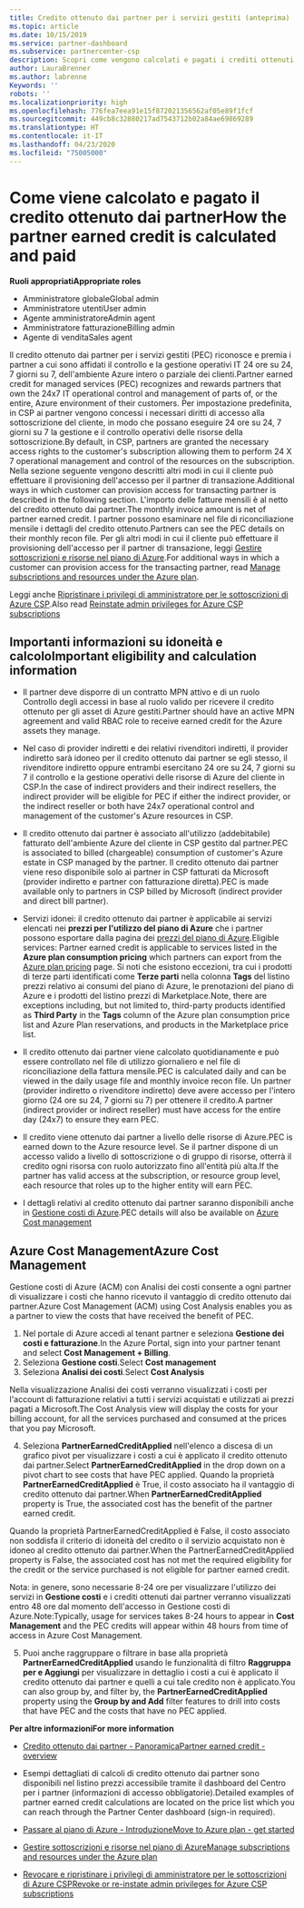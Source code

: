 ```yaml
---
title: Credito ottenuto dai partner per i servizi gestiti (anteprima) | Centro per i partner
ms.topic: article
ms.date: 10/15/2019
ms.service: partner-dashboard
ms.subservice: partnercenter-csp
description: Scopri come vengono calcolati e pagati i crediti ottenuti dai partner Microsoft per i servizi gestiti e come verificare se possiedi i requisiti richiesti.
author: LauraBrenner
ms.author: labrenne
Keywords: ''
robots: ''
ms.localizationpriority: high
ms.openlocfilehash: 776fea7eea91e15f872021356562af05e89f1fcf
ms.sourcegitcommit: 449cb8c32880217ad7543712b02a84ae69869289
ms.translationtype: HT
ms.contentlocale: it-IT
ms.lasthandoff: 04/23/2020
ms.locfileid: "75005000"
---
```

# <a name="how-the-partner-earned-credit-is-calculated-and-paid"></a><span data-ttu-id="43ac6-103">Come viene calcolato e pagato il credito ottenuto dai partner</span><span class="sxs-lookup"><span data-stu-id="43ac6-103">How the partner earned credit is calculated and paid</span></span>

<span data-ttu-id="43ac6-104">**Ruoli appropriati**</span><span class="sxs-lookup"><span data-stu-id="43ac6-104">**Appropriate roles**</span></span>
-   <span data-ttu-id="43ac6-105">Amministratore globale</span><span class="sxs-lookup"><span data-stu-id="43ac6-105">Global admin</span></span>
-   <span data-ttu-id="43ac6-106">Amministratore utenti</span><span class="sxs-lookup"><span data-stu-id="43ac6-106">User admin</span></span>
-   <span data-ttu-id="43ac6-107">Agente amministratore</span><span class="sxs-lookup"><span data-stu-id="43ac6-107">Admin agent</span></span>
-   <span data-ttu-id="43ac6-108">Amministratore fatturazione</span><span class="sxs-lookup"><span data-stu-id="43ac6-108">Billing admin</span></span>
-   <span data-ttu-id="43ac6-109">Agente di vendita</span><span class="sxs-lookup"><span data-stu-id="43ac6-109">Sales agent</span></span>

<span data-ttu-id="43ac6-110">Il credito ottenuto dai partner per i servizi gestiti (PEC) riconosce e premia i partner a cui sono affidati il controllo e la gestione operativi IT 24 ore su 24, 7 giorni su 7, dell'ambiente Azure intero o parziale dei clienti.</span><span class="sxs-lookup"><span data-stu-id="43ac6-110">Partner earned credit for managed services (PEC) recognizes and rewards partners that own the 24x7 IT operational control and management of parts of, or the entire, Azure environment of their customers.</span></span> <span data-ttu-id="43ac6-111">Per impostazione predefinita, in CSP ai partner vengono concessi i necessari diritti di accesso alla sottoscrizione del cliente, in modo che possano eseguire 24 ore su 24, 7 giorni su 7 la gestione e il controllo operativi delle risorse della sottoscrizione.</span><span class="sxs-lookup"><span data-stu-id="43ac6-111">By default, in CSP, partners are granted the necessary access rights to the customer's subscription allowing them to perform 24 X 7 operational management and control of the resources on the subscription.</span></span> <span data-ttu-id="43ac6-112">Nella sezione seguente vengono descritti altri modi in cui il cliente può effettuare il provisioning dell'accesso per il partner di transazione.</span><span class="sxs-lookup"><span data-stu-id="43ac6-112">Additional ways in which customer can provision access for transacting partner is described in the following section.</span></span> <span data-ttu-id="43ac6-113">L'importo delle fatture mensili è al netto del credito ottenuto dai partner.</span><span class="sxs-lookup"><span data-stu-id="43ac6-113">The monthly invoice amount is net of partner earned credit.</span></span> <span data-ttu-id="43ac6-114">I partner possono esaminare nel file di riconciliazione mensile i dettagli del credito ottenuto.</span><span class="sxs-lookup"><span data-stu-id="43ac6-114">Partners can see the PEC details on their monthly recon file.</span></span> <span data-ttu-id="43ac6-115">Per gli altri modi in cui il cliente può effettuare il provisioning dell'accesso per il partner di transazione, leggi [Gestire sottoscrizioni e risorse nel piano di Azure](azure-plan-manage.md).</span><span class="sxs-lookup"><span data-stu-id="43ac6-115">For additional ways in which a customer can provision access for the transacting partner, read [Manage subscriptions and resources under the Azure plan](azure-plan-manage.md).</span></span>

<span data-ttu-id="43ac6-116">Leggi anche [Ripristinare i privilegi di amministratore per le sottoscrizioni di Azure CSP](revoke-reinstate-csp.md).</span><span class="sxs-lookup"><span data-stu-id="43ac6-116">Also read [Reinstate admin privileges for Azure CSP subscriptions](revoke-reinstate-csp.md)</span></span>

## <a name="important-eligibility-and-calculation-information"></a><span data-ttu-id="43ac6-117">Importanti informazioni su idoneità e calcolo</span><span class="sxs-lookup"><span data-stu-id="43ac6-117">Important eligibility and calculation information</span></span>

- <span data-ttu-id="43ac6-118">Il partner deve disporre di un contratto MPN attivo e di un ruolo Controllo degli accessi in base al ruolo valido per ricevere il credito ottenuto per gli asset di Azure gestiti.</span><span class="sxs-lookup"><span data-stu-id="43ac6-118">Partner should have an active MPN agreement and valid RBAC role to receive earned credit for the Azure assets they manage.</span></span> 

- <span data-ttu-id="43ac6-119">Nel caso di provider indiretti e dei relativi rivenditori indiretti, il provider indiretto sarà idoneo per il credito ottenuto dai partner se egli stesso, il rivenditore indiretto oppure entrambi esercitano 24 ore su 24, 7 giorni su 7 il controllo e la gestione operativi delle risorse di Azure del cliente in CSP.</span><span class="sxs-lookup"><span data-stu-id="43ac6-119">In the case of indirect providers and their indirect resellers, the indirect provider will be eligible for PEC if either the indirect provider, or the indirect reseller or both have 24x7 operational control and management of the customer's Azure resources in CSP.</span></span>

- <span data-ttu-id="43ac6-120">Il credito ottenuto dai partner è associato all'utilizzo (addebitabile) fatturato dell'ambiente Azure del cliente in CSP gestito dal partner.</span><span class="sxs-lookup"><span data-stu-id="43ac6-120">PEC is associated to billed (chargeable) consumption of customer's Azure estate in CSP managed by the partner.</span></span> <span data-ttu-id="43ac6-121">Il credito ottenuto dai partner viene reso disponibile solo ai partner in CSP fatturati da Microsoft (provider indiretto e partner con fatturazione diretta).</span><span class="sxs-lookup"><span data-stu-id="43ac6-121">PEC is made available only to partners in CSP billed by Microsoft (indirect provider and direct bill partner).</span></span> 

- <span data-ttu-id="43ac6-122">Servizi idonei: il credito ottenuto dai partner è applicabile ai servizi elencati nei **prezzi per l'utilizzo del piano di Azure** che i partner possono esportare dalla pagina dei [prezzi del piano di Azure](https://partner.microsoft.com/commerce/sales).</span><span class="sxs-lookup"><span data-stu-id="43ac6-122">Eligible services: Partner earned credit is applicable to services listed in the **Azure plan consumption pricing** which partners can export from the [Azure plan pricing](https://partner.microsoft.com/commerce/sales) page.</span></span> <span data-ttu-id="43ac6-123">Si noti che esistono eccezioni, tra cui i prodotti di terze parti identificati come **Terze parti** nella colonna **Tags** del listino prezzi relativo ai consumi del piano di Azure, le prenotazioni del piano di Azure e i prodotti del listino prezzi di Marketplace.</span><span class="sxs-lookup"><span data-stu-id="43ac6-123">Note, there are exceptions including, but not limited to, third-party products identified as **Third Party** in  the **Tags** column of the Azure plan consumption price list and Azure Plan reservations, and products in the Marketplace price list.</span></span>

- <span data-ttu-id="43ac6-124">Il credito ottenuto dai partner viene calcolato quotidianamente e può essere controllato nel file di utilizzo giornaliero e nel file di riconciliazione della fattura mensile.</span><span class="sxs-lookup"><span data-stu-id="43ac6-124">PEC is calculated daily and can be viewed in the daily usage file and monthly invoice recon file.</span></span> <span data-ttu-id="43ac6-125">Un partner (provider indiretto o rivenditore indiretto) deve avere accesso per l'intero giorno (24 ore su 24, 7 giorni su 7) per ottenere il credito.</span><span class="sxs-lookup"><span data-stu-id="43ac6-125">A partner (indirect provider or indirect reseller) must have access for the entire day (24x7) to ensure they earn PEC.</span></span>  

- <span data-ttu-id="43ac6-126">Il credito viene ottenuto dai partner a livello delle risorse di Azure.</span><span class="sxs-lookup"><span data-stu-id="43ac6-126">PEC is earned down to the Azure resource level.</span></span> <span data-ttu-id="43ac6-127">Se il partner dispone di un accesso valido a livello di sottoscrizione o di gruppo di risorse, otterrà il credito ogni risorsa con ruolo autorizzato fino all'entità più alta.</span><span class="sxs-lookup"><span data-stu-id="43ac6-127">If the partner has valid access at the subscription, or resource group level, each resource that roles up to the higher entity will earn PEC.</span></span>  

- <span data-ttu-id="43ac6-128">I dettagli relativi al credito ottenuto dai partner saranno disponibili anche in [Gestione costi di Azure](https://go.microsoft.com/fwlink/?linkid=2106482).</span><span class="sxs-lookup"><span data-stu-id="43ac6-128">PEC details will also be available on [Azure Cost management](https://go.microsoft.com/fwlink/?linkid=2106482)</span></span>

## <a name="azure-cost-management"></a><span data-ttu-id="43ac6-129">Azure Cost Management</span><span class="sxs-lookup"><span data-stu-id="43ac6-129">Azure Cost Management</span></span>

 <span data-ttu-id="43ac6-130">Gestione costi di Azure (ACM) con Analisi dei costi consente a ogni partner di visualizzare i costi che hanno ricevuto il vantaggio di credito ottenuto dai partner.</span><span class="sxs-lookup"><span data-stu-id="43ac6-130">Azure Cost Management (ACM) using Cost Analysis enables you as a partner to view the costs that have received the benefit of PEC.</span></span>  

1. <span data-ttu-id="43ac6-131">Nel portale di Azure accedi al tenant partner e seleziona **Gestione dei costi e fatturazione**.</span><span class="sxs-lookup"><span data-stu-id="43ac6-131">In the Azure Portal, sign into your partner tenant and select **Cost Management + Billing**.</span></span>
2.  <span data-ttu-id="43ac6-132">Seleziona **Gestione costi**.</span><span class="sxs-lookup"><span data-stu-id="43ac6-132">Select **Cost management**</span></span>
3.  <span data-ttu-id="43ac6-133">Seleziona **Analisi dei costi**.</span><span class="sxs-lookup"><span data-stu-id="43ac6-133">Select **Cost Analysis**</span></span>

<span data-ttu-id="43ac6-134">Nella visualizzazione Analisi dei costi verranno visualizzati i costi per l'account di fatturazione relativi a tutti i servizi acquistati e utilizzati ai prezzi pagati a Microsoft.</span><span class="sxs-lookup"><span data-stu-id="43ac6-134">The Cost Analysis view will display the costs for your billing account, for all the services purchased and consumed at the prices that you pay Microsoft.</span></span>

4.  <span data-ttu-id="43ac6-135">Seleziona **PartnerEarnedCreditApplied** nell'elenco a discesa di un grafico pivot per visualizzare i costi a cui è applicato il credito ottenuto dai partner.</span><span class="sxs-lookup"><span data-stu-id="43ac6-135">Select **PartnerEarnedCreditApplied** in the drop down on a pivot chart to see costs that have PEC applied.</span></span> <span data-ttu-id="43ac6-136">Quando la proprietà **PartnerEarnedCreditApplied** è True, il costo associato ha il vantaggio di credito ottenuto dai partner.</span><span class="sxs-lookup"><span data-stu-id="43ac6-136">When **PartnerEarnedCreditApplied** property is True, the associated cost has the benefit of the partner earned credit.</span></span> 

<span data-ttu-id="43ac6-137">Quando la proprietà PartnerEarnedCreditApplied è False, il costo associato non soddisfa il criterio di idoneità del credito o il servizio acquistato non è idoneo al credito ottenuto dai partner.</span><span class="sxs-lookup"><span data-stu-id="43ac6-137">When the PartnerEarnedCreditApplied property is False, the associated cost has not met the required eligibility for the credit or the service purchased is not eligible for partner earned credit.</span></span>

<span data-ttu-id="43ac6-138">Nota: in genere, sono necessarie 8-24 ore per visualizzare l'utilizzo dei servizi in **Gestione costi** e i crediti ottenuti dai partner verranno visualizzati entro 48 ore dal momento dell'accesso in Gestione costi di Azure.</span><span class="sxs-lookup"><span data-stu-id="43ac6-138">Note:Typically, usage for services takes 8-24 hours to appear in **Cost Management** and the PEC credits will appear within 48 hours from time of access in Azure Cost Management.</span></span>

5. <span data-ttu-id="43ac6-139">Puoi anche raggruppare o filtrare in base alla proprietà **PartnerEarnedCreditApplied** usando le funzionalità di filtro **Raggruppa per e Aggiungi** per visualizzare in dettaglio i costi a cui è applicato il credito ottenuto dai partner e quelli a cui tale credito non è applicato.</span><span class="sxs-lookup"><span data-stu-id="43ac6-139">You can also group by, and filter by, the **PartnerEarnedCreditApplied** property using the **Group by and Add** filter features to drill into costs that have PEC and the costs that have no PEC applied.</span></span>

 <span data-ttu-id="43ac6-140">**Per altre informazioni**</span><span class="sxs-lookup"><span data-stu-id="43ac6-140">**For more information**</span></span>

- [<span data-ttu-id="43ac6-141">Credito ottenuto dai partner - Panoramica</span><span class="sxs-lookup"><span data-stu-id="43ac6-141">Partner earned credit - overview</span></span>](partner-earned-credit.md)

- <span data-ttu-id="43ac6-142">Esempi dettagliati di calcoli di credito ottenuto dai partner sono disponibili nel listino prezzi accessibile tramite il dashboard del Centro per i partner (informazioni di accesso obbligatorie).</span><span class="sxs-lookup"><span data-stu-id="43ac6-142">Detailed examples of partner earned credit calculations are located on the price list which you can reach through the Partner Center dashboard (sign-in required).</span></span>

- [<span data-ttu-id="43ac6-143">Passare al piano di Azure - Introduzione</span><span class="sxs-lookup"><span data-stu-id="43ac6-143">Move to Azure plan - get started</span></span>](azure-plan-get-started.md)

- [<span data-ttu-id="43ac6-144">Gestire sottoscrizioni e risorse nel piano di Azure</span><span class="sxs-lookup"><span data-stu-id="43ac6-144">Manage subscriptions and resources under the Azure plan</span></span>](azure-plan-manage.md)

- [<span data-ttu-id="43ac6-145">Revocare e ripristinare i privilegi di amministratore per le sottoscrizioni di Azure CSP</span><span class="sxs-lookup"><span data-stu-id="43ac6-145">Revoke or re-instate admin privileges for Azure CSP subscriptions  </span></span>](revoke-reinstate-csp.md)

